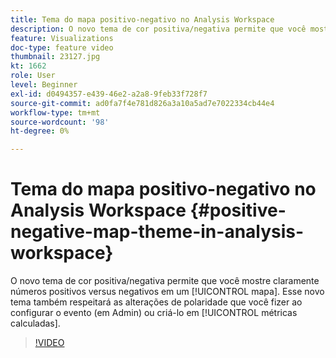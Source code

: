 ```yaml
---
title: Tema do mapa positivo-negativo no Analysis Workspace
description: O novo tema de cor positiva/negativa permite que você mostre claramente números positivos versus negativos em um mapa. Esse novo tema também respeitará as alterações de polaridade que você fizer ao configurar o evento (em Admin) ou criá-lo em métricas calculadas.
feature: Visualizations
doc-type: feature video
thumbnail: 23127.jpg
kt: 1662
role: User
level: Beginner
exl-id: d0494357-e439-46e2-a2a8-9feb33f728f7
source-git-commit: ad0fa7f4e781d826a3a10a5ad7e7022334cb44e4
workflow-type: tm+mt
source-wordcount: '98'
ht-degree: 0%

---
```


# Tema do mapa positivo-negativo no Analysis Workspace {#positive-negative-map-theme-in-analysis-workspace}

O novo tema de cor positiva/negativa permite que você mostre claramente números positivos versus negativos em um [!UICONTROL mapa]. Esse novo tema também respeitará as alterações de polaridade que você fizer ao configurar o evento (em Admin) ou criá-lo em [!UICONTROL métricas calculadas].

>[!VIDEO](https://video.tv.adobe.com/v/23127/?quality=12)
